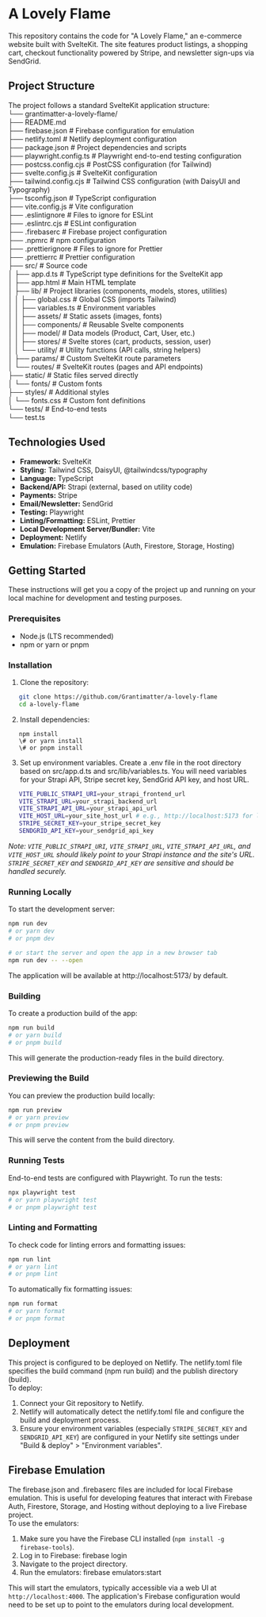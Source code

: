 # **A Lovely Flame**

This repository contains the code for "A Lovely Flame," an e-commerce website built with SvelteKit. The site features product listings, a shopping cart, checkout functionality powered by Stripe, and newsletter sign-ups via SendGrid.

## **Project Structure**

The project follows a standard SvelteKit application structure:  
└── grantimatter-a-lovely-flame/  
    ├── README.md  
    ├── firebase.json             \# Firebase configuration for emulation  
    ├── netlify.toml              \# Netlify deployment configuration  
    ├── package.json              \# Project dependencies and scripts  
    ├── playwright.config.ts      \# Playwright end-to-end testing configuration  
    ├── postcss.config.cjs        \# PostCSS configuration (for Tailwind)  
    ├── svelte.config.js          \# SvelteKit configuration  
    ├── tailwind.config.cjs       \# Tailwind CSS configuration (with DaisyUI and Typography)  
    ├── tsconfig.json             \# TypeScript configuration  
    ├── vite.config.js            \# Vite configuration  
    ├── .eslintignore             \# Files to ignore for ESLint  
    ├── .eslintrc.cjs             \# ESLint configuration  
    ├── .firebaserc               \# Firebase project configuration  
    ├── .npmrc                    \# npm configuration  
    ├── .prettierignore           \# Files to ignore for Prettier  
    ├── .prettierrc               \# Prettier configuration  
    ├── src/                      \# Source code  
    │   ├── app.d.ts              \# TypeScript type definitions for the SvelteKit app  
    │   ├── app.html              \# Main HTML template  
    │   ├── lib/                  \# Project libraries (components, models, stores, utilities)  
    │   │   ├── global.css        \# Global CSS (imports Tailwind)  
    │   │   ├── variables.ts      \# Environment variables  
    │   │   ├── assets/           \# Static assets (images, fonts)  
    │   │   ├── components/       \# Reusable Svelte components  
    │   │   ├── model/            \# Data models (Product, Cart, User, etc.)  
    │   │   ├── stores/           \# Svelte stores (cart, products, session, user)  
    │   │   └── utility/          \# Utility functions (API calls, string helpers)  
    │   ├── params/               \# Custom SvelteKit route parameters  
    │   └── routes/               \# SvelteKit routes (pages and API endpoints)  
    ├── static/                   \# Static files served directly  
    │   └── fonts/                \# Custom fonts  
    ├── styles/                   \# Additional styles  
    │   └── fonts.css             \# Custom font definitions  
    └── tests/                    \# End-to-end tests  
        └── test.ts

## **Technologies Used**

* **Framework:** SvelteKit  
* **Styling:** Tailwind CSS, DaisyUI, @tailwindcss/typography  
* **Language:** TypeScript  
* **Backend/API:** Strapi (external, based on utility code)  
* **Payments:** Stripe  
* **Email/Newsletter:** SendGrid  
* **Testing:** Playwright  
* **Linting/Formatting:** ESLint, Prettier  
* **Local Development Server/Bundler:** Vite  
* **Deployment:** Netlify  
* **Emulation:** Firebase Emulators (Auth, Firestore, Storage, Hosting)

## **Getting Started**

These instructions will get you a copy of the project up and running on your local machine for development and testing purposes.

### **Prerequisites**

* Node.js (LTS recommended)  
* npm or yarn or pnpm

### **Installation**

1. Clone the repository:  
```sh
   git clone https://github.com/Grantimatter/a-lovely-flame  
   cd a-lovely-flame
```

2. Install dependencies:  
```
   npm install  
   \# or yarn install  
   \# or pnpm install
```

3. Set up environment variables. Create a .env file in the root directory based on src/app.d.ts and src/lib/variables.ts. You will need variables for your Strapi API, Stripe secret key, SendGrid API key, and host URL.  
```sh
   VITE_PUBLIC_STRAPI_URI=your_strapi_frontend_url  
   VITE_STRAPI_URL=your_strapi_backend_url  
   VITE_STRAPI_API_URL=your_strapi_api_url  
   VITE_HOST_URL=your_site_host_url # e.g., http://localhost:5173 for local  
   STRIPE_SECRET_KEY=your_stripe_secret_key  
   SENDGRID_API_KEY=your_sendgrid_api_key
```

   *Note: `VITE_PUBLIC_STRAPI_URI`, `VITE_STRAPI_URL`, `VITE_STRAPI_API_URL`, and `VITE_HOST_URL` should likely point to your Strapi instance and the site's URL. `STRIPE_SECRET_KEY` and `SENDGRID_API_KEY` are sensitive and should be handled securely.*

### **Running Locally**

To start the development server:
```sh
npm run dev  
# or yarn dev  
# or pnpm dev

# or start the server and open the app in a new browser tab
npm run dev -- --open
```

The application will be available at http://localhost:5173/ by default.

### **Building**

To create a production build of the app:
```sh
npm run build  
# or yarn build  
# or pnpm build
```

This will generate the production-ready files in the build directory.

### **Previewing the Build**

You can preview the production build locally:
```sh
npm run preview  
# or yarn preview  
# or pnpm preview
```

This will serve the content from the build directory.

### **Running Tests**

End-to-end tests are configured with Playwright. To run the tests:
```sh
npx playwright test  
# or yarn playwright test  
# or pnpm playwright test
```

### **Linting and Formatting**

To check code for linting errors and formatting issues:
```sh
npm run lint  
# or yarn lint  
# or pnpm lint
```

To automatically fix formatting issues:  
```sh
npm run format  
# or yarn format  
# or pnpm format
```

## **Deployment**

This project is configured to be deployed on Netlify. The netlify.toml file specifies the build command (npm run build) and the publish directory (build).  
To deploy:

1. Connect your Git repository to Netlify.  
2. Netlify will automatically detect the netlify.toml file and configure the build and deployment process.  
3. Ensure your environment variables (especially `STRIPE_SECRET_KEY` and `SENDGRID_API_KEY`) are configured in your Netlify site settings under "Build & deploy" \> "Environment variables".

## **Firebase Emulation**

The firebase.json and .firebaserc files are included for local Firebase emulation. This is useful for developing features that interact with Firebase Auth, Firestore, Storage, and Hosting without deploying to a live Firebase project.  
To use the emulators:

1. Make sure you have the Firebase CLI installed (`npm install -g firebase-tools`).  
2. Log in to Firebase: firebase login  
3. Navigate to the project directory.  
4. Run the emulators: firebase emulators:start

This will start the emulators, typically accessible via a web UI at `http://localhost:4000`. The application's Firebase configuration would need to be set up to point to the emulators during local development.
